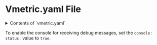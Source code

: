 # Vmetric.yaml File

<details>
<summary>Contents of `vmetric.yaml`</summary>
```YAML
debug:
  log:
    status: true
  level: 5
  console:
    status: false
```
</details>

To enable the console for receiving debug messages, set the `console: status:` value to `true`.